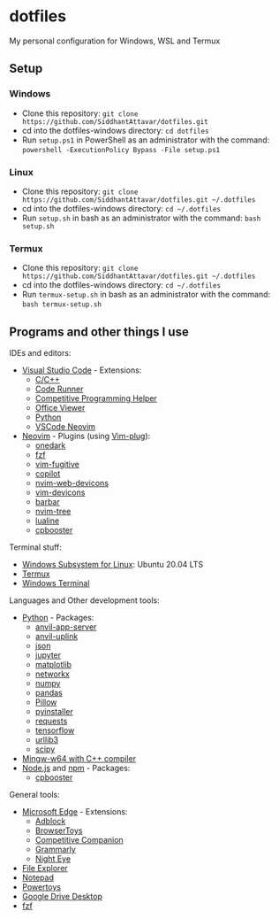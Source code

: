 # dotfiles
My personal configuration for Windows, WSL and Termux

## Setup <a name = "setup"></a>
### Windows <a name = "windows"></a>
 - Clone this repository: `git clone https://github.com/SiddhantAttavar/dotfiles.git`
 - cd into the dotfiles-windows directory: `cd dotfiles`
 - Run `setup.ps1` in PowerShell as an administrator with the command: `powershell -ExecutionPolicy Bypass -File setup.ps1`

### Linux <a name = "linux"></a>
 - Clone this repository: `git clone https://github.com/SiddhantAttavar/dotfiles.git ~/.dotfiles`
 - cd into the dotfiles-windows directory: `cd ~/.dotfiles`
 - Run `setup.sh` in bash as an administrator with the command: `bash setup.sh`

### Termux <a name = "termux"></a>
 - Clone this repository: `git clone https://github.com/SiddhantAttavar/dotfiles.git ~/.dotfiles`
 - cd into the dotfiles-windows directory: `cd ~/.dotfiles`
 - Run `termux-setup.sh` in bash as an administrator with the command: `bash termux-setup.sh`

## Programs and other things I use <a name = "programs"></a>
IDEs and editors:
 - [Visual Studio Code](https://code.visualstudio.com/) - Extensions:
	- [C/C++](https://marketplace.visualstudio.com/items?itemName=ms-vscode.cpptools)
	- [Code Runner](https://marketplace.visualstudio.com/items?itemName=formulahendry.code-runner)
	- [Competitive Programming Helper](https://marketplace.visualstudio.com/items?itemName=DivyanshuAgrawal.competitive-programming-helper)
	- [Office Viewer](https://marketplace.visualstudio.com/items?itemName=cweijan.vscode-office)
	- [Python](https://marketplace.visualstudio.com/items?itemName=ms-python.python)
	- [VSCode Neovim](https://marketplace.visualstudio.com/items?itemName=asvetliakov.vscode-neovim)
 - [Neovim](https://neovim.io/) - Plugins (using [Vim-plug](https://github.com/junegunn/vim-plug)):
	- [onedark](https://github.com/navarasu/onedark.nvim)
	- [fzf](https://github.com/junegunn/fzf.vim)
	- [vim-fugitive](https://github.com/tpope/vim-fugitive)
	- [copilot](https://github.com/github/copilot.vim)
	- [nvim-web-devicons](https://github.com/kyazdani42/nvim-web-devicons)
	- [vim-devicons](https://github.com/ryanoasis/vim-devicons)
	- [barbar](https://github.com/romgrk/barbar.nvim)
	- [nvim-tree](https://github.com/kyazdani42/nvim-tree.lua)
	- [lualine](https://github.com/nvim-lualine/lualine.nvim)
	- [cpbooster](https://github.com/searleser97/cpbooster.vim)

Terminal stuff:
 - [Windows Subsystem for Linux](https://docs.microsoft.com/en-us/windows/wsl/install-win10): Ubuntu 20.04 LTS
 - [Termux](https://f-droid.org/en/packages/com.termux/)
 - [Windows Terminal](http://aka.ms/windowsterminal)

Languages and Other development tools:
 - [Python](https://www.python.org/) - Packages:
	- [anvil-app-server](https://pypi.org/project/anvil-app-server/)
	- [anvil-uplink](https://pypi.org/project/anvil-uplink/)
	- [json](https://pypi.org/project/json/)
	- [jupyter](https://pypi.org/project/jupyter/)
	- [matplotlib](https://pypi.org/project/matplotlib/)
	- [networkx](https://pypi.org/project/networkx/)
	- [numpy](https://pypi.org/project/numpy/)
	- [pandas](https://pypi.org/project/pandas/)
	- [Pillow](https://pypi.org/project/Pillow/)
	- [pyinstaller](https://pypi.org/project/pyinstaller/)
	- [requests](https://pypi.org/project/requests/)
	- [tensorflow](https://pypi.org/project/tensorflow/)
	- [urllib3](https://pypi.org/project/urllib3/)
	- [scipy](https://pypi.org/project/scipy/)
 - [Mingw-w64 with C++ compiler](https://sourceforge.net/projects/mingw-w64/)
 - [Node.js](https://nodejs.org/) and [npm](https://www.npmjs.com/) - Packages:
	- [cpbooster](https://github.com/searleser97/cpbooster)

General tools:
 - [Microsoft Edge](https://www.microsoft.com/en-us/edge) - Extensions:
	- [Adblock](https://microsoftedge.microsoft.com/addons/detail/adblock-%E2%80%94-best-ad-blocker/ndcileolkflehcjpmjnfbnaibdcgglog)
	- [BrowserToys](https://github.com/SiddhantAttavar/BrowserToys-Extension)
	- [Competitive Companion](https://chrome.google.com/webstore/detail/competitive-companion/cjnmckjndlpiamhfimnnjmnckgghkjbl)
	- [Grammarly](https://microsoftedge.microsoft.com/addons/detail/grammarly-for-microsoft-e/cnlefmmeadmemmdciolhbnfeacpdfbkd)
	- [Night Eye](https://microsoftedge.microsoft.com/addons/detail/night-eye-dark-mode-on-/gijhmcgnnbcpigflkfoimbnfjnbcphah)
 - [File Explorer](https://www.windows.com/en-us/downloads/file-explorer/)
 - [Notepad](https://www.microsoft.com/en-us/p/windows-notepad/9msmlrh6lzf3)
 - [Powertoys](https://docs.microsoft.com/en-us/windows/powertoys/)
 - [Google Drive Desktop](https://www.google.com/intl/en_in/drive/download/)
 - [fzf](https://github.com/junegunn/fzf)
